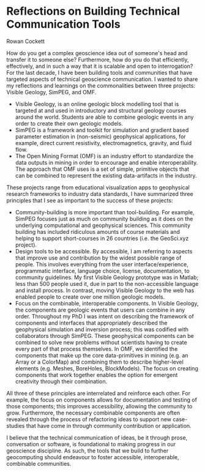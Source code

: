 # Reflections on Building Technical Communication Tools
Rowan Cockett

How do you get a complex geoscience idea out of someone's head and transfer it to someone else? Furthermore, how do you do that efficiently, effectively, and in such a way that it is scalable and open to interrogation? For the last decade, I have been building tools and communities that have targeted aspects of technical geoscience communication. I wanted to share my reflections and learnings on the commonalities between three projects: Visible Geology, SimPEG, and OMF.

* Visible Geology, is an online geologic block modelling tool that is targeted at and used in introductory and structural geology courses around the world. Students are able to combine geologic events in any order to create their own geologic models. 
* SimPEG is a framework and toolkit for simulation and gradient based parameter estimation in (non-seismic) geophysical applications, for example, direct current resistivity, electromagnetics, gravity, and fluid flow.
* The Open Mining Format (OMF) is an industry effort to standardize the data outputs in mining in order to encourage and enable interoperability. The approach that OMF uses is a set of simple, primitive objects that can be combined to represent the existing data-artifacts in the industry.

These projects range from educational visualization apps to geophysical research frameworks to industry data standards, I have summarized three principles that I see as important to the success of these projects:

* Community-building is more important than tool-building. For example, SimPEG focuses just as much on community building as it does on the underlying computational and geophysical sciences. This community building has included ridiculous amounts of course materials and helping to support short-courses in 26 countries (i.e. the GeoSci.xyz project).
* Design tools to be accessible. By accessible, I am referring to aspects that improve use and contribution by the widest possible range of people. This involves everything from the user interface/experience, programmatic interface, language choice, license, documentation, to community guidelines. My first Visible Geology prototype was in Matlab; less than 500 people used it, due in part to the non-accessible language and install process. In contrast, moving Visible Geology to the web has enabled people to create over one million geologic models.
* Focus on the combinable, interoperable components. In Visible Geology, the components are geologic events that users can combine in any order. Throughout my PhD I was intent on describing the framework of components and interfaces that appropriately described the geophysical simulation and inversion process; this was codified with collaborators through SimPEG. These geophysical components can be combined to solve new problems without scientists having to create every part of that process themselves. In OMF, we identified the components that make up the core data-primitives in mining (e.g. an Array or a ColorMap) and combining them to describe higher-level elements (e.g. Meshes, BoreHoles, BlockModels). The focus on creating components that work together enables the option for emergent creativity through their combination.

All three of these principles are interrelated and reinforce each other. For example, the focus on components allows for documentation and testing of those components; this improves accessibility, allowing the community to grow. Furthermore, the necessary combinable components are often revealed through the process of refactoring ideas to support new case-studies that have come in through community contribution or application.

I believe that the technical communication of ideas, be it through prose, conversation or software, is foundational to making progress in our geoscience discipline. As such, the tools that we build to further geocomputing should endeavour to foster accessible, interoperable, combinable communities.
